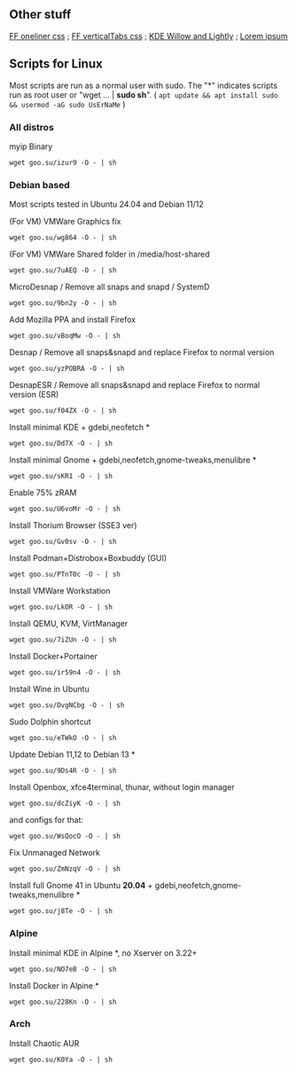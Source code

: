 ## Other stuff
[FF oneliner css](https://github.com/dsys1100/waterfall_mod) ; [FF verticalTabs css](https://github.com/dsys1100/firefoxcss_StockMod) ; [KDE Willow and Lightly](https://github.com/dsys1100/stuff/tree/main/Linux/KDE_Willow) ; [Lorem ipsum](https://github.com/dsys1100)

## Scripts for Linux
Most scripts are run as a normal user with sudo. The "*" indicates scripts run as root user or "wget ... | **sudo sh**".
( ```apt update && apt install sudo && usermod -aG sudo UsErNaMe``` )

### All distros

myip Binary
```
wget goo.su/izur9 -O - | sh
```

### Debian based
Most scripts tested in Ubuntu 24.04 and Debian 11/12

(For VM) VMWare Graphics fix
```
wget goo.su/wg864 -O - | sh
```

(For VM) VMWare Shared folder in /media/host-shared
```
wget goo.su/7uAEQ -O - | sh
```

MicroDesnap / Remove all snaps and snapd / SystemD
```
wget goo.su/9bn2y -O - | sh
```

Add Mozilla PPA and install Firefox
```
wget goo.su/vBoqMw -O - | sh
```

Desnap / Remove all snaps&snapd and replace Firefox to normal version
```
wget goo.su/yzPOBRA -O - | sh
```

DesnapESR / Remove all snaps&snapd and replace Firefox to normal version (ESR)
```
wget goo.su/f04ZX -O - | sh
```

Install minimal KDE + gdebi,neofetch *
```
wget goo.su/Dd7X -O - | sh
```

Install minimal Gnome + gdebi,neofetch,gnome-tweaks,menulibre *
```
wget goo.su/sKR1 -O - | sh
```

Enable 75% zRAM
```
wget goo.su/U6voMr -O - | sh
```

Install Thorium Browser (SSE3 ver)
```
wget goo.su/Gv0sv -O - | sh
```

Install Podman+Distrobox+Boxbuddy (GUI)
```
wget goo.su/PTnT0c -O - | sh
```

Install VMWare Workstation
```
wget goo.su/LkOR -O - | sh
```

Install QEMU, KVM, VirtManager
```
wget goo.su/7iZUn -O - | sh
```

Install Docker+Portainer
```
wget goo.su/ir59n4 -O - | sh
```

Install Wine in Ubuntu
```
wget goo.su/DvgNCbg -O - | sh
```

Sudo Dolphin shortcut
```
wget goo.su/eTWkO -O - | sh
```

Update Debian 11,12 to Debian 13 *
```
wget goo.su/9Ds4R -O - | sh
```

Install Openbox, xfce4terminal, thunar, without login manager
```
wget goo.su/dcZiyK -O - | sh
```
and configs for that:
```
wget goo.su/WsQocO -O - | sh
```

Fix Unmanaged Network
```
wget goo.su/ZmNzqV -O - | sh
```

Install full Gnome 41 in Ubuntu **20.04** + gdebi,neofetch,gnome-tweaks,menulibre *
```
wget goo.su/j8Te -O - | sh
```

### Alpine

Install minimal KDE in Alpine *, no Xserver on 3.22+
```
wget goo.su/NO7eB -O - | sh
```

Install Docker in Alpine *
```
wget goo.su/228Kn -O - | sh
```

### Arch

Install Chaotic AUR
```
wget goo.su/K0Ya -O - | sh
```

